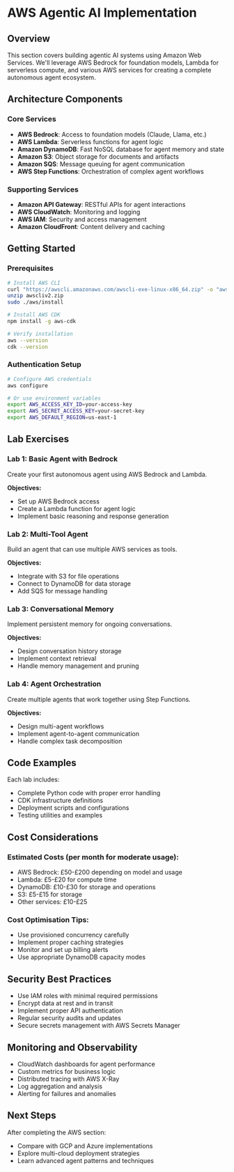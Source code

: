 # AWS Agentic AI Implementation

## Overview

This section covers building agentic AI systems using Amazon Web Services. We'll leverage AWS Bedrock for foundation models, Lambda for serverless compute, and various AWS services for creating a complete autonomous agent ecosystem.

## Architecture Components

### Core Services
* **AWS Bedrock**: Access to foundation models (Claude, Llama, etc.)
* **AWS Lambda**: Serverless functions for agent logic
* **Amazon DynamoDB**: Fast NoSQL database for agent memory and state
* **Amazon S3**: Object storage for documents and artifacts
* **Amazon SQS**: Message queuing for agent communication
* **AWS Step Functions**: Orchestration of complex agent workflows

### Supporting Services
* **Amazon API Gateway**: RESTful APIs for agent interactions
* **AWS CloudWatch**: Monitoring and logging
* **AWS IAM**: Security and access management
* **Amazon CloudFront**: Content delivery and caching

## Getting Started

### Prerequisites
```bash
# Install AWS CLI
curl "https://awscli.amazonaws.com/awscli-exe-linux-x86_64.zip" -o "awscliv2.zip"
unzip awscliv2.zip
sudo ./aws/install

# Install AWS CDK
npm install -g aws-cdk

# Verify installation
aws --version
cdk --version
```

### Authentication Setup
```bash
# Configure AWS credentials
aws configure

# Or use environment variables
export AWS_ACCESS_KEY_ID=your-access-key
export AWS_SECRET_ACCESS_KEY=your-secret-key
export AWS_DEFAULT_REGION=us-east-1
```

## Lab Exercises

### Lab 1: Basic Agent with Bedrock
Create your first autonomous agent using AWS Bedrock and Lambda.

**Objectives:**
* Set up AWS Bedrock access
* Create a Lambda function for agent logic
* Implement basic reasoning and response generation

### Lab 2: Multi-Tool Agent
Build an agent that can use multiple AWS services as tools.

**Objectives:**
* Integrate with S3 for file operations
* Connect to DynamoDB for data storage
* Add SQS for message handling

### Lab 3: Conversational Memory
Implement persistent memory for ongoing conversations.

**Objectives:**
* Design conversation history storage
* Implement context retrieval
* Handle memory management and pruning

### Lab 4: Agent Orchestration
Create multiple agents that work together using Step Functions.

**Objectives:**
* Design multi-agent workflows
* Implement agent-to-agent communication
* Handle complex task decomposition

## Code Examples

Each lab includes:
* Complete Python code with proper error handling
* CDK infrastructure definitions
* Deployment scripts and configurations
* Testing utilities and examples

## Cost Considerations

### Estimated Costs (per month for moderate usage):
* AWS Bedrock: £50-£200 depending on model and usage
* Lambda: £5-£20 for compute time
* DynamoDB: £10-£30 for storage and operations
* S3: £5-£15 for storage
* Other services: £10-£25

### Cost Optimisation Tips:
* Use provisioned concurrency carefully
* Implement proper caching strategies
* Monitor and set up billing alerts
* Use appropriate DynamoDB capacity modes

## Security Best Practices

* Use IAM roles with minimal required permissions
* Encrypt data at rest and in transit
* Implement proper API authentication
* Regular security audits and updates
* Secure secrets management with AWS Secrets Manager

## Monitoring and Observability

* CloudWatch dashboards for agent performance
* Custom metrics for business logic
* Distributed tracing with AWS X-Ray
* Log aggregation and analysis
* Alerting for failures and anomalies

## Next Steps

After completing the AWS section:
* Compare with GCP and Azure implementations
* Explore multi-cloud deployment strategies
* Learn advanced agent patterns and techniques